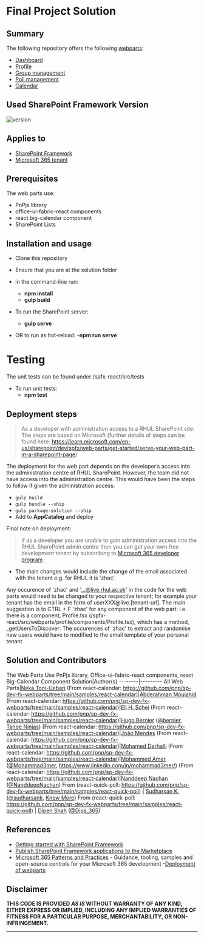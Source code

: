# Final Project Solution

## Summary
The following repository offers the following [webparts](spfx-react/src/webparts):
- [Dashboard](/spfx-react/src/webparts/dashboardApp)
- [Profile](/spfx-react/src/webparts/profile)
- [Group management](/spfx-react/src/webparts/groupManagement)
- [Poll management](/spfx-react/src/webparts/pollManagement)
- [Calendar](/spfx-react/src/webparts/calendar)

## Used SharePoint Framework Version
![version](https://img.shields.io/badge/version-1.16.1-green.svg)

## Applies to

- [SharePoint Framework](https://aka.ms/spfx)
- [Microsoft 365 tenant](https://docs.microsoft.com/en-us/sharepoint/dev/spfx/set-up-your-developer-tenant)

## Prerequisites
The web parts use:
- PnPjs library
- office-ui-fabric-react components
- react big-calendar component
- SharePoint Lists

## Installation and usage
- Clone this repository
- Ensure that you are at the solution folder
- in the command-line run:
  - **npm install**
  - **gulp build**

- To run the SharePoint server:
  - **gulp serve**
- OR to run as hot-reload:
  -**npm run serve**

# Testing
The unit tests can be found under /spfx-react/src/tests

- To run unit tests:
  - **npm test**

## Deployment steps
> As a developer with administration access to a RHUL SharePoint site:
The steps are based on Microsoft (further details of steps can be found here: https://learn.microsoft.com/en-us/sharepoint/dev/spfx/web-parts/get-started/serve-your-web-part-in-a-sharepoint-page)

The deployment for the web part depends on the developer’s access into the administration centre of RHUL SharePoint. However, the team did not have access into the administration centre. This would have been the steps to follow if given the administration access:

  - `gulp build`
  - `gulp bundle --ship`
  - `gulp package-solution --ship`
  - Add to **AppCatalog** and deploy

Final note on deployment:
> If as a developer you are unable to gain administration access into the RHUL SharePoint admin centre then you can get your own free development tenant by subscribing to [Microsoft 365 developer program](http://aka.ms/o365devprogram)
- The main changes would include the change of the email associated with the tenant e.g. for RHUL it is 'zhac'.

Any occurence of 'zhac' and '...@live.rhul.ac.uk' in the code for the web parts would need to be changed to your respective tenant; for example your tenant has the email in the form of userXXX@live.[tenant-url].
The main suggestion is to CTRL + F 'zhac' for any component of the web part: 
i.e. there is a component, Profile.tsx (/spfx-react/src/webparts/profile/components/Profile.tsx), which has a method, _getUsersToDiscover:
The occurences of 'zhac' to extract and randomise new users would have to modified to the email template of your personal tenant


## Solution and Contributors
The Web Parts Use PnPjs library, Office-ui-fabric-react components, react Big-Calendar Component
Solution|Author(s)
--------|---------
All Web Parts|[Neka Toni-Uebari](https://gitlab.cim.rhul.ac.uk/zhac032)
(From react-calendar: https://github.com/pnp/sp-dev-fx-webparts/tree/main/samples/react-calendar)|[Abderahman Moujahid](https://github.com/Abderahman88)
(From react-calendar: https://github.com/pnp/sp-dev-fx-webparts/tree/main/samples/react-calendar)|[Eli H. Schei](https://github.com/Eli-Schei)
(From react-calendar: https://github.com/pnp/sp-dev-fx-webparts/tree/main/samples/react-calendar)|[Hugo Bernier](https://github.com/hugoabernier) ([@bernier](https://twitter.com/bernierh), [Tahoe Ninjas](https://tahoeninjas.blog/))
(From react-calendar: https://github.com/pnp/sp-dev-fx-webparts/tree/main/samples/react-calendar)|[João Mendes](https://github.com/joaojmendes)
(From react-calendar: https://github.com/pnp/sp-dev-fx-webparts/tree/main/samples/react-calendar)|[Mohamed Derhalli](https://github.com/derhallim)
(From react-calendar: https://github.com/pnp/sp-dev-fx-webparts/tree/main/samples/react-calendar)|[Mohammed Amer](https://github.com/mohammadamer) ([@Mohammad3mer](https://twitter.com/Mohammad3mer), https://www.linkedin.com/in/mohammad3mer/)
(From react-calendar: https://github.com/pnp/sp-dev-fx-webparts/tree/main/samples/react-calendar)|[Nanddeep Nachan](https://github.com/nanddeepn) ([@NanddeepNachan](https://twitter.com/NanddeepNachan))
From (react-quick-poll: https://github.com/pnp/sp-dev-fx-webparts/tree/main/samples/react-quick-poll) | [Sudharsan K.](https://github.com/sudharsank) ([@sudharsank](https://twitter.com/sudharsank), [Know More](https://spknowledge.com/))
From (react-quick-poll: https://github.com/pnp/sp-dev-fx-webparts/tree/main/samples/react-quick-poll) | [Dipen Shah](https://github.com/dips365) ([@Dips_365](https://twitter.com/Dips_365))

## References
- [Getting started with SharePoint Framework](https://docs.microsoft.com/en-us/sharepoint/dev/spfx/set-up-your-developer-tenant)
- [Publish SharePoint Framework applications to the Marketplace](https://docs.microsoft.com/en-us/sharepoint/dev/spfx/publish-to-marketplace-overview)
- [Microsoft 365 Patterns and Practices](https://aka.ms/m365pnp) - Guidance, tooling, samples and open-source controls for your Microsoft 365 development
-[Deployment of webparts](https://learn.microsoft.com/en-us/sharepoint/dev/spfx/web-parts/get-started/serve-your-web-part-in-a-sharepoint-page)

## Disclaimer

**THIS CODE IS PROVIDED _AS IS_ WITHOUT WARRANTY OF ANY KIND, EITHER EXPRESS OR IMPLIED, INCLUDING ANY IMPLIED WARRANTIES OF FITNESS FOR A PARTICULAR PURPOSE, MERCHANTABILITY, OR NON-INFRINGEMENT.**

---